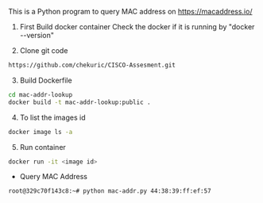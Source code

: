 This is a Python program to query MAC address on https://macaddress.io/

1) First Build docker container 
   Check the docker if it is running by "docker --version"

2) Clone git code
```bash
https://github.com/chekuric/CISCO-Assesment.git
```
3) Build Dockerfile
```bash
cd mac-addr-lookup
docker build -t mac-addr-lookup:public .
```
4) To list the images id
```bash
docker image ls -a
```

5) Run container
```bash
docker run -it <image id>
```

- Query MAC Address
```bash
root@329c70f143c8:~# python mac-addr.py 44:38:39:ff:ef:57
```




 
 
